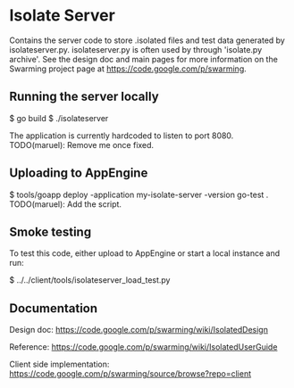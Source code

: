 Isolate Server
==============

Contains the server code to store .isolated files and test data generated by
isolateserver.py. isolateserver.py is often used by through 'isolate.py
archive'. See the design doc and main pages for more information on the Swarming
project page at https://code.google.com/p/swarming.


Running the server locally
--------------------------

  $ go build
  $ ./isolateserver

The application is currently hardcoded to listen to port 8080.
TODO(maruel): Remove me once fixed.


Uploading to AppEngine
----------------------

  $ tools/goapp deploy -application my-isolate-server -version go-test .
TODO(maruel): Add the script.


Smoke testing
-------------

To test this code, either upload to AppEngine or start a local instance and run:

  $ ../../client/tools/isolateserver_load_test.py <host>


Documentation
-------------

Design doc:
https://code.google.com/p/swarming/wiki/IsolatedDesign

Reference:
https://code.google.com/p/swarming/wiki/IsolatedUserGuide

Client side implementation:
https://code.google.com/p/swarming/source/browse?repo=client
